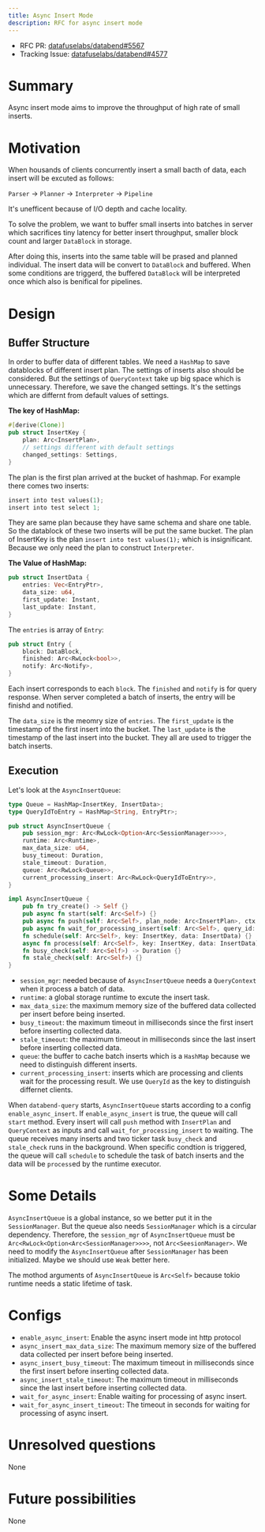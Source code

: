 ```yaml
---
title: Async Insert Mode
description: RFC for async insert mode
---
```


- RFC PR: [datafuselabs/databend#5567](https://github.com/datafuselabs/databend/pull/5567)
- Tracking Issue: [datafuselabs/databend#4577](https://github.com/datafuselabs/databend/issues/4577)

# Summary

Async insert mode aims to improve the throughput of high rate of small inserts.

# Motivation

When housands of clients concurrently insert a small bacth of data, each insert will be excuted as follows:

`Parser` -> `Planner` -> `Interpreter` -> `Pipeline`

It's unefficent because of I/O depth and cache locality.

To solve the problem, we want to buffer small inserts into batches in server which sacrifices tiny latency for better insert throughput, smaller block count and larger `DataBlock` in storage.

After doing this, inserts into the same table will be prased and planned individual. The insert data will be convert to `DataBlock` and buffered. When some conditions are triggerd, the buffered `DataBlock` will be interpreted once which also is benifical for pipelines.

# Design

## Buffer Structure
In order to buffer data of different tables. We need a `HashMap` to save datablocks of different insert plan. The settings of inserts also should be considered. But the settings of `QueryContext` take up big space which is unnecessary. Therefore, we save the changed settings. It's the settings which are differnt from default values of settings.

**The key of HashMap:**

```rust
#[derive(Clone)]
pub struct InsertKey {
    plan: Arc<InsertPlan>,
    // settings different with default settings
    changed_settings: Settings,
}
```

The plan is the first plan arrived at the bucket of hashmap. For example there comes two inserts:

```rust
insert into test values(1);
insert into test select 1;
```

They are same plan because they have same schema and share one table. So the datablock of these two inserts will be put the same bucket. The plan of InsertKey is the plan `insert into test values(1);` which is insignificant. Because we only need the plan to construct `Interpreter`.

**The Value of HashMap:**

```rust
pub struct InsertData {
    entries: Vec<EntryPtr>,
    data_size: u64,
    first_update: Instant,
    last_update: Instant,
}
```

The `entries` is array of `Entry`:

```rust
pub struct Entry {
    block: DataBlock,
    finished: Arc<RwLock<bool>>,
    notify: Arc<Notify>,
}
```

Each insert corresponds to each `block`. The `finished` and `notify` is for query response. When server completed a batch of inserts, the entry will be finishd and notified.

The `data_size` is the meomry size of `entries`. The `first_update` is the timestamp of the first insert into the bucket. The `last_update` is the timestamp of the last insert into the bucket. They all are used to trigger the batch inserts.

## Execution

Let's look at the `AsyncInsertQueue`:

```rust
type Queue = HashMap<InsertKey, InsertData>;
type QueryIdToEntry = HashMap<String, EntryPtr>;

pub struct AsyncInsertQueue {
    pub session_mgr: Arc<RwLock<Option<Arc<SessionManager>>>>,
    runtime: Arc<Runtime>,
    max_data_size: u64,
    busy_timeout: Duration,
    stale_timeout: Duration,
    queue: Arc<RwLock<Queue>>,
    current_processing_insert: Arc<RwLock<QueryIdToEntry>>,
}

impl AsyncInsertQueue {
    pub fn try_create() -> Self {}
    pub async fn start(self: Arc<Self>) {}
    pub async fn push(self: Arc<Self>, plan_node: Arc<InsertPlan>, ctx: Arc<QueryContext>) -> Result<()> {}
    pub async fn wait_for_processing_insert(self: Arc<Self>, query_id: String, time_out: Duration,) -> Result<()> {}
    fn schedule(self: Arc<Self>, key: InsertKey, data: InsertData) {}
    async fn process(self: Arc<Self>, key: InsertKey, data: InsertData) {}
    fn busy_check(self: Arc<Self>) -> Duration {}
    fn stale_check(self: Arc<Self>) {}
}
```

- `session_mgr`: needed because of `AsyncInsertQueue` needs a `QueryContext` when it process a batch of data.
- `runtime`: a global storage runtime to excute the insert task.
- `max_data_size`: the maximum memory size of the buffered data collected per insert before being inserted.
- `busy_timeout`: the maximum timeout in milliseconds since the first insert before inserting collected data.
- `stale_timeout`: the maximum timeout in milliseconds since the last insert before inserting collected data.
- `queue`: the buffer to cache batch inserts which is a `HashMap` because we need to distinguish different inserts.
- `current_processing_insert`: inserts which are processing and clients wait for the processing result. We use `QueryId` as the key to distinguish differnet clients.

When `databend-query` starts, `AsyncInsertQueue` starts according to a config `enable_async_insert`. If `enable_async_insert` is true, the queue will call `start` method. Every insert will call `push` method with `InsertPlan` and `QueryContext` as inputs and call `wait_for_processing_insert` to waiting. The queue receives many inserts and two ticker task `busy_check` and `stale_check` runs in the background. When specific condtion is triggered, the queue will call `schedule` to schedule the task of batch inserts and the data will be `process`ed by the runtime executor.

# Some Details

`AsyncInsertQueue` is a global instance, so we better put it in the `SessionManager`. But the queue also needs `SessionManager` which is a circular dependency. Therefore, the `session_mgr` of `AsyncInsertQueue` must be `Arc<RwLock<Option<Arc<SessionManager>>>>`, not `Arc<SeesionManager>`. We need to modify the `AsyncInsertQueue` after `SessionManager` has been initialized. Maybe we should use `Weak` better here.

The mothod arguments of `AsyncInsertQueue` is `Arc<Self>` because tokio runtime needs a static lifetime of task.

# Configs

- `enable_async_insert`: Enable the async insert mode int http protocol
- `async_insert_max_data_size`: The maximum memory size of the buffered data collected per insert before being inserted.
- `async_insert_busy_timeout`: The maximum timeout in milliseconds since the first insert before inserting collected data.
- `async_insert_stale_timeout`: The maximum timeout in milliseconds since the last insert before inserting collected data.
- `wait_for_async_insert`: Enable waiting for processing of async insert.
- `wait_for_async_insert_timeout`: The timeout in seconds for waiting for processing of async insert.

# Unresolved questions

None

# Future possibilities

None